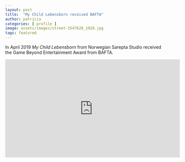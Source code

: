 ```yaml
---
layout: post
title:  "My Child Lebensborn received BAFTA"
author: patricia
categories: [ profile ]
image: assets/images/street-2547628_1920.jpg
tags: featured
---
```

In April 2019 *My Child Lebensborn* from Norwegian Sarepta Studio received the Game Beyond Entertainment Award from BAFTA. 

<iframe width="560" height="315" src="https://www.youtube-nocookie.com/embed/zuKMr6JJA00" frameborder="0" allow="accelerometer; autoplay; encrypted-media; gyroscope; picture-in-picture" allowfullscreen></iframe>
